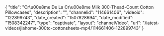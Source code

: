 {
    "title": "Cr\u00e8me De La Cr\u00e8me Milk 300-Thead-Count Cotton Pillowcases",
    "description": "",
    "channelid": "114661406",
    "videoid": "122899743",
    "date_created": "1507828694",
    "date_modified": "1508342247",
    "type": "captivate",
    "layout": "channelVideo",
    "url": "\/latest-videos\/jlahome-300tc-cottonsheets-mp4\/114661406-122899743"
}